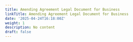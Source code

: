 ```yaml
---
title: Amending Agreement Legal Document for Business
linkTitle: Amending Agreement Legal Document for Business
date: '2025-04-24T16:18:00Z'
weight: 1
description: No content
draft: false
---
```



